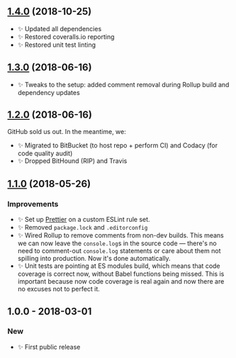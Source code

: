 ## [1.4.0] (2018-10-25)

- ✨ Updated all dependencies
- ✨ Restored coveralls.io reporting
- ✨ Restored unit test linting

## [1.3.0] (2018-06-16)

- ✨ Tweaks to the setup: added comment removal during Rollup build and dependency updates

## [1.2.0] (2018-06-16)

GitHub sold us out. In the meantime, we:

- ✨ Migrated to BitBucket (to host repo + perform CI) and Codacy (for code quality audit)
- ✨ Dropped BitHound (RIP) and Travis

## [1.1.0] (2018-05-26)

### Improvements

- ✨ Set up [Prettier](https://prettier.io) on a custom ESLint rule set.
- ✨ Removed `package.lock` and `.editorconfig`
- ✨ Wired Rollup to remove comments from non-dev builds. This means we can now leave the `console.log`s in the source code — there's no need to comment-out `console.log` statements or care about them not spilling into production. Now it's done automatically.
- ✨ Unit tests are pointing at ES modules build, which means that code coverage is correct now, without Babel functions being missed. This is important because now code coverage is real again and now there are no excuses not to perfect it.

## 1.0.0 - 2018-03-01

### New

- ✨ First public release

[1.1.0]: https://bitbucket.org/codsen/string-character-is-astral-surrogate/branches/compare/v1.1.0%0Dv1.0.1#diff
[1.2.0]: https://bitbucket.org/codsen/string-character-is-astral-surrogate/branches/compare/v1.2.0%0Dv1.1.0#diff
[1.3.0]: https://bitbucket.org/codsen/string-character-is-astral-surrogate/branches/compare/v1.3.0%0Dv1.2.1#diff
[1.4.0]: https://bitbucket.org/codsen/string-character-is-astral-surrogate/branches/compare/v1.4.0%0Dv1.3.0#diff
